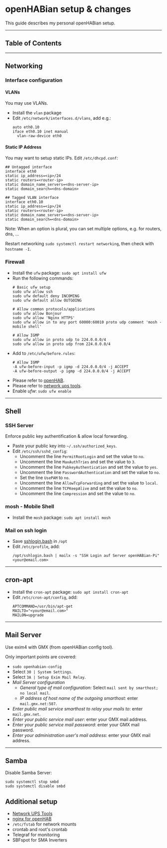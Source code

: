 # openHABian setup & changes

This guide describes my personal openHABian setup.

***
## Table of Contents


***
## Networking

### Interface configuration

#### VLANs
You may use VLANs.
* Install the `vlan` package
* Edit `/etc/network/interfaces.d/vlans`, add e.g.:
    ```
    auto eth0.10
    iface eth0.10 inet manual
      vlan-raw-device eth0
    ```
#### Static IP Address
You may want to setup static IPs.
Edit `/etc/dhcpd.conf`:
```
## Untagged interface
interface eth0
static ip_address=<ip>/24
static routers=<router-ip>
static domain_name_servers=<dns-server-ip>
static domain_search=<dns-domain>

## Tagged VLAN interface
interface eth0.10
static ip_address=<ip>/24
static routers=<router-ip>
static domain_name_servers=<dns-server-ip>
static domain_search=<dns-domain>
```
Note: When an option is plural, you can set multiple options,
e.g. for routers, dns, ...

Restart networking `sudo systemctl restart networking`, then check with `hostname -I`.

### Firewall
* Install the `ufw` package: `sudo apt install ufw`
* Run the following commands:
    ```shell
    # Basic ufw setup
    sudo ufw allow ssh
    sudo ufw default deny INCOMING
    sudo ufw default allow OUTGOING
    
    # Allow common protocols/applications
    sudo ufw allow Bonjour
    sudo ufw allow 'Nginx HTTPS'
    sudo ufw allow in to any port 60000:60010 proto udp comment 'mosh - mobile shell'
    
    # Allow IGMP
    sudo ufw allow in proto udp to 224.0.0.0/4
    sudo ufw allow in proto udp from 224.0.0.0/4
    ```
* Add to `/etc/ufw/before.rules`:
    ```
    # Allow IGMP
    -A ufw-before-input -p igmp -d 224.0.0.0/4 -j ACCEPT
    -A ufw-before-output -p igmp -d 224.0.0.0/4 -j ACCEPT
    ```
* Please refer to [openHAB](/_openhab/README.md).
* Please refer to [network ups tools](/_docs/NUT.md).
* Enable _ufw_: `sudo ufw enable`

***
## Shell

### SSH Server
Enforce public key authentification & allow local forwarding.
* Paste your public key into `~/.ssh/authorized_keys`.
* Edit `/etc/ssh/sshd_config`:
    * Uncomment the line `PermitRootLogin` and set the value to `no`.
    * Uncomment the line `MaxAuthTries` and set the value to `3`.
    * Uncomment the line `PubkeyAuthentication` and set the value to `yes`.
    * Uncomment the line `PasswordAuthentication` and set the value to `no`.
    * Set the line `UsePAM` to `no`.
    * Uncomment the line `AllowTcpForwarding` and set the value to `local`.
    * Uncomment the line `TCPKeepAlive` and set the value to `no`.
    * Uncomment the line `Compression` and set the value to `no`.

### mosh - Mobile Shell
* Install the `mosh` package: `sudo apt install mosh`

### Mail on ssh login
* Save [sshlogin.bash](/opt/sshlogin.bash) in `/opt`
* Edit `/etc/profile`, add:
    ```shell
    /opt/sshlogin.bash | mailx -s "SSH Login auf Server openHABian-Pi" <your@email.com>
    ```

***
## cron-apt
* Install the `cron-apt` package: `sudo apt install cron-apt`
* Edit `/etc/cron-apt/config`, add:
    ```
    APTCOMMAND=/usr/bin/apt-get
    MAILTO="<your@email.com>"
    MAILON=upgrade
    ```

***
## Mail Server
Use exim4 with GMX (from openHABian config tool).

Only important points are covered:
* `sudo openhabian-config`
* Select `30 | System Settings`.
* Select `3A | Setup Exim Mail Relay`.
* _Mail Server configuration_
    * _General type of mail configuration:_ Select `mail sent by smarthost; no local mail`.
    * _IP address of host name of the outgoing smarthost:_ enter `mail.gmx.net:587`.
* _Enter public mail service smarthost to relay your mails to_: enter `mail.gmx.net`.
* _Enter your public service mail user_: enter your GMX mail address.
* _Enter your public service mail password_: enter your GMX mail password.
* _Enter your administration user's mail address_: enter your GMX mail address.

***
## Samba
Disable Samba Server: 
```shell
sudo systemctl stop smbd
sudo systemctl disable smbd
```

## Additional setup
* [Network UPS Tools](/_docs/NUT.md)
* [nginx for openHAB](/etc/nginx/sites-enabled/README.md)
* `/etc/fstab` for network mounts
* crontab and root's crontab
* Telegraf for monitoring
* SBFspot for SMA Inverters